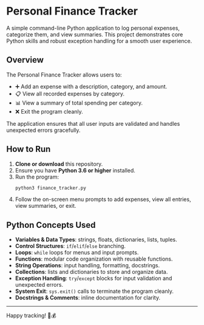 # Personal Finance Tracker

A simple command-line Python application to log personal expenses, categorize them, and view summaries. This project demonstrates core Python skills and robust exception handling for a smooth user experience.

## Overview
The Personal Finance Tracker allows users to:
- ➕ Add an expense with a description, category, and amount.
- 📋 View all recorded expenses by category.
- 📊 View a summary of total spending per category.
- ❌ Exit the program cleanly.

The application ensures that all user inputs are validated and handles unexpected errors gracefully.

## How to Run
1. **Clone or download** this repository.
2. Ensure you have **Python 3.6 or higher** installed.
3. Run the program:
   ```bash
   python3 finance_tracker.py
   ```
4. Follow the on-screen menu prompts to add expenses, view all entries, view summaries, or exit.

## Python Concepts Used
- **Variables & Data Types**: strings, floats, dictionaries, lists, tuples.
- **Control Structures**: `if`/`elif`/`else` branching.
- **Loops**: `while` loops for menus and input prompts.
- **Functions**: modular code organization with reusable functions.
- **String Operations**: input handling, formatting, docstrings.
- **Collections**: lists and dictionaries to store and organize data.
- **Exception Handling**: `try`/`except` blocks for input validation and unexpected errors.
- **System Exit**: `sys.exit()` calls to terminate the program cleanly.
- **Docstrings & Comments**: inline documentation for clarity.

---

Happy tracking! 💼💰
